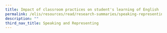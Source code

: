 ```yaml
---
title: Impact of classroom practices on student's learning of English
permalink: /elis/resources/read/research-summaries/speaking-representing/impact-of-classroom-practices-learning/
description: ""
third_nav_title: Speaking and Representing
---
```


